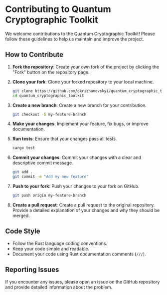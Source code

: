    # Contributing to Quantum Cryptographic Toolkit

   We welcome contributions to the Quantum Cryptographic Toolkit! Please follow these guidelines to help us maintain and improve the project.

   ## How to Contribute

   1. **Fork the repository**: Create your own fork of the project by clicking the "Fork" button on the repository page.

   2. **Clone your fork**: Clone your forked repository to your local machine.

      ```bash
      git clone https://github.com/dkrizhanovskyi/quantum_cryptographic_toolkit.git
      cd quantum_cryptographic_toolkit
      ```

   3. **Create a new branch**: Create a new branch for your contribution.

      ```bash
      git checkout -b my-feature-branch
      ```

   4. **Make your changes**: Implement your feature, fix bugs, or improve documentation.

   5. **Run tests**: Ensure that your changes pass all tests.

      ```bash
      cargo test
      ```

   6. **Commit your changes**: Commit your changes with a clear and descriptive commit message.

      ```bash
      git add .
      git commit -m "Add my new feature"
      ```

   7. **Push to your fork**: Push your changes to your fork on GitHub.

      ```bash
      git push origin my-feature-branch
      ```

   8. **Create a pull request**: Create a pull request to the original repository. Provide a detailed explanation of your changes and why they should be merged.

   ## Code Style

   - Follow the Rust language coding conventions.
   - Keep your code simple and readable.
   - Document your code using Rust documentation comments (`///`).

   ## Reporting Issues

   If you encounter any issues, please open an issue on the GitHub repository and provide detailed information about the problem.

   